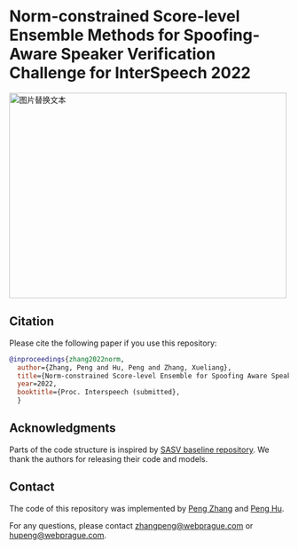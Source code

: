 # Norm-constrained Score-level Ensemble Methods for Spoofing-Aware Speaker Verification Challenge for InterSpeech 2022

<img src="https://user-images.githubusercontent.com/17811250/161379125-5682585e-cbbd-4eba-a5cc-bddd645c9002.png" alt="图片替换文本" width="500" height="370" align="center" />


## Citation
Please cite the following paper if you use this repository:
```bibtex
@inproceedings{zhang2022norm,
  author={Zhang, Peng and Hu, Peng and Zhang, Xueliang},
  title={Norm-constrained Score-level Ensemble for Spoofing Aware Speaker Verification},
  year=2022,
  booktitle={Proc. Interspeech (submitted},
  }
```

## Acknowledgments
Parts of the code structure is inspired by [SASV baseline repository](https://github.com/sasv-challenge/SASVC2022_Baseline). We thank the authors for releasing their code and models.


## Contact
The code of this repository was implemented by [Peng Zhang](https://github.com/zhangpengpengpeng) and [Peng Hu](https://github.com/chmod740).

For any questions, please contact <zhangpeng@webprague.com> or <hupeng@webprague.com>.

